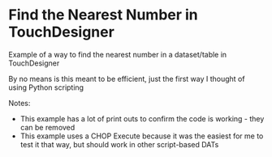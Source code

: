 # Find the Nearest Number in TouchDesigner
Example of a way to find the nearest number in a dataset/table in TouchDesigner

By no means is this meant to be efficient, just the first way I thought of using Python scripting

Notes:

* This example has a lot of print outs to confirm the code is working - they can be removed
* This example uses a CHOP Execute because it was the easiest for me to test it that way, but should work in other script-based DATs

